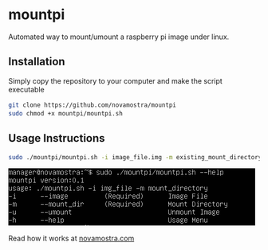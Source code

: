 # mountpi
Automated way to mount/umount a raspberry pi image under linux.

## Installation
Simply copy the repository to your computer and make the script executable
```bash
git clone https://github.com/novamostra/mountpi
sudo chmod +x mountpi/mountpi.sh
```

## Usage Instructions
```bash
sudo ./mountpi/mountpi.sh -i image_file.img -m existing_mount_directory -n image_index
```

![mountpi.sh usage](images/mountpi.png?raw=true "mountpi.sh usage")

Read how it works at [novamostra.com](https://novamostra.com/2021/04/11/mountpi)
